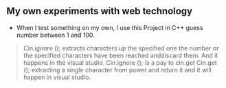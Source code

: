  ## My own experiments with web technology
* When I test something on my own, I use this Project in C++ guess number between 1 and 100.
> Cin.ignore (); extracts characters up the specified one the number or the specified characters have been reached anddiscard them.
  And it happens in the visual studio. Cin.ignore (); is a pay to cin.get
> Cin.get (); extracting a single character from  power and return it  and it will happen in visual studio.
 

